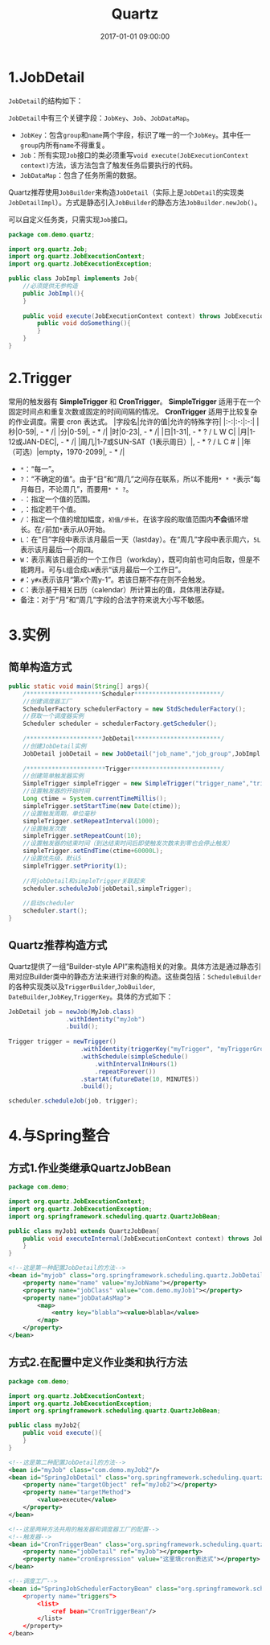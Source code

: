 ﻿---
title: Quartz
date: 2017-01-01 09:00:00
tags: [Java]
---

# 1.JobDetail 
`JobDetail`的结构如下：

`JobDetail`中有三个关键字段：`JobKey`、`Job`、`JobDataMap`。

- `JobKey`：包含`group`和`name`两个字段，标识了唯一的一个`JobKey`。其中任一`group`内所有`name`不得重复。
- `Job`：所有实现`Job`接口的类必须重写`void execute(JobExecutionContext context)`方法，该方法包含了触发任务后要执行的代码。
- `JobDataMap`：包含了任务所需的数据。

Quartz推荐使用`JobBuilder`来构造`JobDetail`（实际上是`JobDetail`的实现类`JobDetailImpl`）。方式是静态引入`JobBuilder`的静态方法`JobBuilder.newJob()`。

可以自定义任务类，只需实现`Job`接口。
```java
package com.demo.quartz;

import org.quartz.Job;
import org.quartz.JobExecutionContext;
import org.quartz.JobExecutionException;

public class JobImpl implements Job{
    //必须提供无参构造
    public JobImpl(){
    }
    
    public void execute(JobExecutionContext context) throws JobExecutionException{
        public void doSomething(){
        }
    }
}
```

# 2.Trigger
常用的触发器有 **SimpleTrigger** 和 **CronTrigger**。
**SimpleTrigger** 适用于在一个固定时间点和重复次数或固定的时间间隔的情况。
**CronTrigger** 适用于比较复杂的作业调度。需要 cron 表达式。
|字段名|允许的值|允许的特殊字符|
|:-:|:-:|:-:|
|秒|0-59|, - * /|
|分|0-59|, - * /|
|时|0-23|, - * /|
|日|1-31|, - * ? / L W C|
|月|1-12或JAN-DEC|, - * /|
|周几|1-7或SUN-SAT（1表示周日）|, - * ? / L C # |
|年（可选）|empty，1970-2099|, - * /|


- `*`：“每一”。
- `?`：“不确定的值”。由于“日”和“周几”之间存在联系，所以不能用`* * *`表示“每月每日，不论周几”，而要用`* * ?`。
- `-`：指定一个值的范围。
- `,`：指定若干个值。
- `/`：指定一个值的增加幅度，`初值/步长`，在该字段的取值范围内**不会**循环增长。在`/`前加`*`表示从0开始。
- `L`：在“日”字段中表示该月最后一天（lastday）。在“周几”字段中表示周六，`5L`表示该月最后一个周四。
- `W`：表示离该日最近的一个工作日（workday），既可向前也可向后取，但是不能跨月。可与`L`组合成`LW`表示“该月最后一个工作日”。
- `#`：`y#x`表示该月“第x个周y-1”。若该日期不存在则不会触发。
- `C`：表示基于相关日历（calendar）所计算出的值，具体用法存疑。
- 备注：对于“月”和“周几”字段的合法字符来说大小写不敏感。

# 3.实例
## 简单构造方式
```Java
public static void main(String[] args){
    /*********************Scheduler************************/
    //创建调度器工厂
    SchedulerFactory schedulerFactory = new StdSchedulerFactory();
    //获取一个调度器实例
    Scheduler scheduler = schedulerFactory.getScheduler();
    
    /*********************JobDetail************************/
    //创建JobDetail实例
    JobDetail jobDetail = new JobDetail("job_name","job_group",JobImpl.class);
    
    /**********************Trigger*************************/    
    //创建简单触发器实例
    SimpleTrigger simpleTrigger = new SimpleTrigger("trigger_name","trigger_group");
    //设置触发器的开始时间
    Long ctime = System.currentTimeMillis();
    simpleTrigger.setStartTime(new Date(ctime));
    //设置触发周期，单位毫秒
    simpleTrigger.setRepeatInterval(1000);
    //设置触发次数
    simpleTrigger.setRepeatCount(10);
    //设置触发器的结束时间（到达结束时间后即使触发次数未到零也会停止触发）
    simpleTrigger.setEndTime(ctime+60000L);
    //设置优先级，默认5
    simpleTrigger.setPriority(1);
    
    //将jobDetail和simpleTrigger关联起来
    scheduler.scheduleJob(jobDetail,simpleTrigger);
    
    //启动scheduler
    scheduler.start();
}
```

## Quartz推荐构造方式
Quartz提供了一组“Builder-style API”来构造相关的对象。具体方法是通过静态引用对应Builder类中的静态方法来进行对象的构造。这些类包括：`ScheduleBuilder`的各种实现类以及`TriggerBuilder`,`JobBuilder`,
`DateBuilder`,`JobKey`,`TriggerKey`。具体的方式如下：
```java
JobDetail job = newJob(MyJob.class)
                .withIdentity("myJob")
                .build();
            
Trigger trigger = newTrigger() 
                    .withIdentity(triggerKey("myTrigger", "myTriggerGroup"))
                    .withSchedule(simpleSchedule()
                        .withIntervalInHours(1)
                        .repeatForever())
                    .startAt(futureDate(10, MINUTES))
                    .build();

scheduler.scheduleJob(job, trigger);
```

# 4.与Spring整合
## 方式1.作业类继承QuartzJobBean
```Java
package com.demo;

import org.quartz.JobExecutionContext;
import org.quartz.JobExecutionException;
import org.springframework.scheduling.quartz.QuartzJobBean;

public class myJob1 extends QuartzJobBean{
    public void executeInternal(JobExecutionContext context) throws JobExecutionException{
    }
}
```
```xml
<!--这是第一种配置JobDetail的方法-->
<bean id="myjob" class="org.springframework.scheduling.quartz.JobDetailBean">
    <property name="name" value="myJobName"></property>
    <property name="jobClass" value="com.demo.myJob1"></property>
    <property name="jobDataAsMap">
        <map>
            <entry key="blabla"><value>blabla</value>
        </map>
    </property>
</bean>
```
## 方式2.在配置中定义作业类和执行方法
```Java
package com.demo;

import org.quartz.JobExecutionContext;
import org.quartz.JobExecutionException;
import org.springframework.scheduling.quartz.QuartzJobBean;

public class myJob2{
    public void execute(){
    }
}
```
```xml
<!--这是第二种配置JobDetail的方法-->
<bean id="myJob" class="com.demo.myJob2"/>
<bean id="SpringJobDetail" class="org.springframework.scheduling.quartz.MethodInvokingJobDetailFactoryBean">
    <property name="targetObject" ref="myJob2"></property>
    <property name="targetMethod">
        <value>execute</value>
    </property>
</bean>
```

```xml
<!--这是两种方法共用的触发器和调度器工厂的配置-->
<!--触发器-->
<bean id="CronTriggerBean" class="org.springframework.scheduling.quartz.CronTriggerBean">
    <property name="jobDetail" ref="myJob"></property>
    <property name="cronExpression" value="这里填cron表达式"></property>
</bean>

<!--调度工厂-->
<bean id="SpringJobSchedulerFactoryBean" class="org.springframework.scheduling.quartz.SchedulerFactoryBean>
    <property name="triggers">
        <list>
            <ref bean="CronTriggerBean"/>
        </list>
    </property>
</bean>
```



